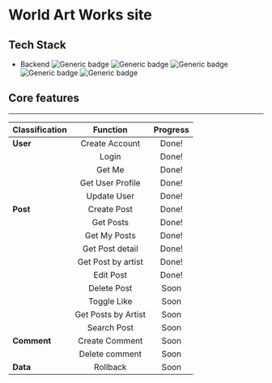 # World Art Works site
## Tech Stack
- Backend 
![Generic badge](https://img.shields.io/badge/nestjs-8.0.0-E0234E.svg) ![Generic badge](https://img.shields.io/badge/apollo-2.25.2-311C87.svg) ![Generic badge](https://img.shields.io/badge/graphql-15.5.1-E434AA.svg) ![Generic badge](https://img.shields.io/badge/typeorm-0.2.36-FFAC00.svg) ![Generic badge](https://img.shields.io/badge/typescript-4.3.5-3178C6.svg)
## Core features
---

|   Classification  |  Function |  Progress |
|:--------|:--------:|:--------:|
|**User** | Create Account  |Done! |
||Login|Done! |
||Get Me|Done! |
||Get User Profile|Done! |
||Update User|Done! |
|**Post** | Create Post |Done! |
| | Get Posts  |Done!  |
| | Get My Posts  |Done!  |
| | Get Post detail  |Done!  |
| | Get Post by artist  |Done!  |
| | Edit Post  |Done!  |
| | Delete Post  |Soon  |
| | Toggle Like  |Soon  |
| | Get Posts by Artist  |Soon  |
| | Search Post  |Soon  |
|**Comment** | Create Comment  |Soon |
| | Delete comment  |Soon  |
|**Data** | Rollback  |Soon |